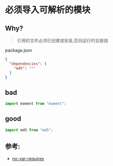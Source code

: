 # 必须导入可解析的模块

## Why?

> 引用的文件必须已创建或安装,否则运行时会报错

package.json

```json
{
  "dependencies": {
    "md5": "*"
  }
}
```

## bad

```js
import moment from "moment";
```

## good

```js
import md5 from "md5";
```

## 参考:

- [no-var-requires](https://github.com/benmosher/eslint-plugin-import/blob/master/docs/rules/no-unresolved.md)
